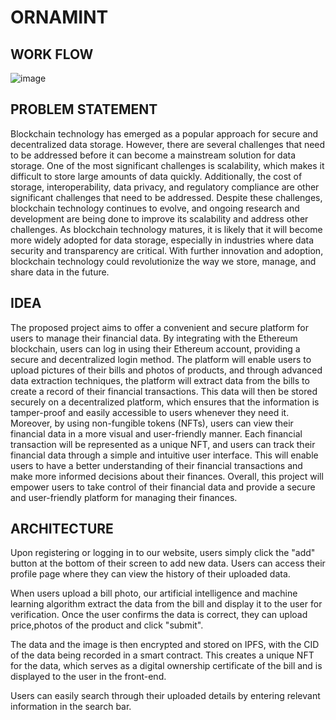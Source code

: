 # ORNAMINT

## WORK FLOW
![image](https://user-images.githubusercontent.com/81522384/232733895-1b091379-146b-4cc0-9a45-13eace723c02.png)


## PROBLEM STATEMENT 
Blockchain technology has emerged as a popular approach for secure and decentralized data storage. However, there are several challenges that need to be addressed before it can become a mainstream solution for data storage. One of the most significant challenges is scalability, which makes it difficult to store large amounts of data quickly. Additionally, the cost of storage, interoperability, data privacy, and regulatory compliance are other significant challenges that need to be addressed.
Despite these challenges, blockchain technology continues to evolve, and ongoing research and development are being done to improve its scalability and address other challenges. As blockchain technology matures, it is likely that it will become more widely adopted for data storage, especially in industries where data security and transparency are critical. With further innovation and adoption, blockchain technology could revolutionize the way we store, manage, and share data in the future.  

## IDEA
The proposed project aims to offer a convenient and secure platform for users to manage their financial data. By integrating with the Ethereum blockchain, users can log in using their Ethereum account, providing a secure and decentralized login method. The platform will enable users to upload pictures of their bills and photos of products, and through advanced data extraction techniques, the platform will extract data from the bills to create a record of their financial transactions. This data will then be stored securely on a decentralized platform, which ensures that the information is tamper-proof and easily accessible to users whenever they need it.
Moreover, by using non-fungible tokens (NFTs), users can view their financial data in a more visual and user-friendly manner. Each financial transaction will be represented as a unique NFT, and users can track their financial data through a simple and intuitive user interface. This will enable users to have a better understanding of their financial transactions and make more informed decisions about their finances. Overall, this project will empower users to take control of their financial data and provide a secure and user-friendly platform for managing their finances.


## ARCHITECTURE
Upon registering or logging in to our website, users simply click the "add" button at the bottom of their screen to add new data. Users can access their profile page where they can view the history of their uploaded data. 

When users upload a bill photo, our artificial intelligence and machine learning algorithm extract the data from the bill and display it to the user for verification. Once the user confirms the data is correct, they can upload price,photos of the product and click "submit".

The data and the image is then encrypted and stored on IPFS, with the CID of the data being recorded in a smart contract. This creates a unique NFT for the data, which serves as a digital ownership certificate of the bill and is displayed to the user in the front-end.

Users can easily search through their uploaded details by entering relevant information in the search bar.
